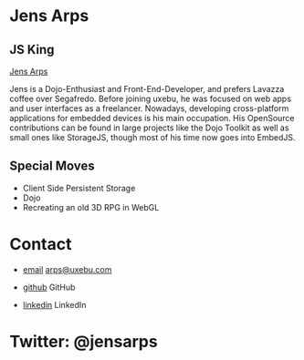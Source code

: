 Jens Arps
=========

JS King
-------

[Jens Arps](/media/img/team/arps.jpg)

Jens is a Dojo-Enthusiast and Front-End-Developer, and prefers Lavazza coffee over Segafredo. Before joining uxebu, he was focused on web apps and user interfaces as a freelancer. Nowadays, developing cross-platform applications for embedded devices is his main occupation. His OpenSource contributions can be found in large projects like the Dojo Toolkit as well as small ones like StorageJS, though most of his time now goes into EmbedJS.



Special Moves
-------------

* Client Side Persistent Storage
* Dojo
* Recreating an old 3D RPG in WebGL

Contact
=======

* [email](mailto:arps@uxebu.com)
  arps@uxebu.com

* [github](https://github.com/jensarps)
  GitHub

* [linkedin](http://www.linkedin.com/in/jensarps)
  LinkedIn

Twitter: @jensarps
==================

